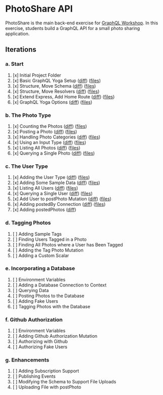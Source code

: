 PhotoShare API
===============
PhotoShare is the main back-end exercise for [GraphQL Workshop](https://www.graphqlworkshop.com). In this exercise, students build a GraphQL API for a small photo sharing application.

Iterations
---------------

### a. Start

1. [x] Initial Project Folder
2. [x] Basic GraphQL Yoga Setup ([diff](https://github.com/graphqlworkshop/photo-share-api/compare/start...step-a2)) ([files](https://github.com/graphqlworkshop/photo-share-api/tree/step-a2))
3. [x] Structure, Move Schema ([diff](https://github.com/graphqlworkshop/photo-share-api/compare/step-a2...step-a3)) ([files](https://github.com/graphqlworkshop/photo-share-api/tree/step-a3))
4. [x] Structure, Move Resolvers ([diff](https://github.com/graphqlworkshop/photo-share-api/compare/step-a3...step-a4)) ([files](https://github.com/graphqlworkshop/photo-share-api/tree/step-a4))
5. [x] Extend Express, Add Home Route ([diff](https://github.com/graphqlworkshop/photo-share-api/compare/step-a4...step-a5)) ([files](https://github.com/graphqlworkshop/photo-share-api/tree/step-a5))
6. [x] GraphQL Yoga Options ([diff](https://github.com/graphqlworkshop/photo-share-api/compare/step-a5...step-a6)) ([files](https://github.com/graphqlworkshop/photo-share-api/tree/step-a6))

### b. The Photo Type

1. [x] Counting the Photos ([diff](https://github.com/graphqlworkshop/photo-share-api/compare/step-a6...step-b1)) 
([files](https://github.com/graphqlworkshop/photo-share-api/tree/step-b1))
2. [x] Posting a Photo ([diff](https://github.com/graphqlworkshop/photo-share-api/compare/step-b1...step-b2)) ([files](https://github.com/graphqlworkshop/photo-share-api/tree/step-b2))
3. [x] Handling Photo Categories ([diff](https://github.com/graphqlworkshop/photo-share-api/compare/step-b2...step-b3)) ([files](https://github.com/graphqlworkshop/photo-share-api/tree/step-b3))
4. [x] Using an Input Type ([diff](https://github.com/graphqlworkshop/photo-share-api/compare/step-b3...step-b4)) ([files](https://github.com/graphqlworkshop/photo-share-api/tree/step-b4))
5. [x] Listing All Photos ([diff](https://github.com/graphqlworkshop/photo-share-api/compare/step-b4...step-b5)) ([files](https://github.com/graphqlworkshop/photo-share-api/tree/step-b5))
6. [x] Querying a Single Photo ([diff](https://github.com/graphqlworkshop/photo-share-api/compare/step-b5...step-b6)) ([files](https://github.com/graphqlworkshop/photo-share-api/tree/step-b6))

### c. The User Type

1. [x] Adding the User Type ([diff](https://github.com/graphqlworkshop/photo-share-api/compare/step-b6...step-c1)) ([files](https://github.com/graphqlworkshop/photo-share-api/tree/step-c1))
2. [x] Adding Some Sample Data ([diff](https://github.com/graphqlworkshop/photo-share-api/compare/step-c1...step-c2)) ([files](https://github.com/graphqlworkshop/photo-share-api/tree/step-c1))
3. [x] Listing All Users ([diff](https://github.com/graphqlworkshop/photo-share-api/compare/step-c2...step-c3)) ([files](https://github.com/graphqlworkshop/photo-share-api/tree/step-c3))
4. [x] Querying a Single User ([diff](https://github.com/graphqlworkshop/photo-share-api/compare/step-c3...step-c4)) ([files](https://github.com/graphqlworkshop/photo-share-api/tree/step-c4))
5. [x] Add User to postPhoto Mutation ([diff](https://github.com/graphqlworkshop/photo-share-api/compare/step-c4...step-c5)) ([files](https://github.com/graphqlworkshop/photo-share-api/tree/step-c5))
6. [x] Adding postedBy Connection ([diff](https://github.com/graphqlworkshop/photo-share-api/compare/step-c5...step-c6)) ([files](https://github.com/graphqlworkshop/photo-share-api/tree/step-c6))
7. [x] Adding postedPhotos ([diff](https://github.com/graphqlworkshop/photo-share-api/compare/step-c6...step-c7)) 

### d. Tagging Photos

1. [ ] Adding Sample Tags 
2. [ ] Finding Users Tagged in a Photo
3. [ ] Finding All Photos where a User has Been Tagged 
4. [ ] Adding the Tag Photo Mutation 
5. [ ] Adding a Custom Scalar 

### e. Incorporating a Database

1. [ ] Environment Variables 
2. [ ] Adding a Database Connection to Context 
3. [ ] Querying Data 
4. [ ] Posting Photos to the Database 
5. [ ] Adding Fake Users 
6. [ ] Tagging Photos with the Database 

### f. Github Authorization

1. [ ] Environment Variables 
2. [ ] Adding Github Authorization Mutation 
3. [ ] Authorizing with Github 
4. [ ] Authorizing Fake Users

### g. Enhancements

1. [ ] Adding Subscription Support 
2. [ ] Publishing Events 
3. [ ] Modifying the Schema to Support File Uploads
4. [ ] Uploading File with postPhoto 